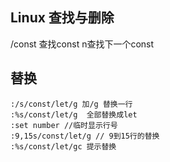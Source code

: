 ## Linux 查找与删除

/const 查找const  n查找下一个const

## 替换

```shell
:/s/const/let/g 加/g 替换一行
:%s/const/let/g  全部替换成let
:set number //临时显示行号
:9,15s/const/let/g // 9到15行的替换
:%s/const/let/gc 提示替换
```

 